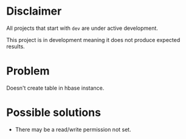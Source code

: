 # Disclaimer
All projects that start with `dev`
are under active development.

This project is in development meaning
it does not produce expected results.

# Problem
Doesn't create table in hbase instance.

# Possible solutions
  - There may be a read/write permission not set.